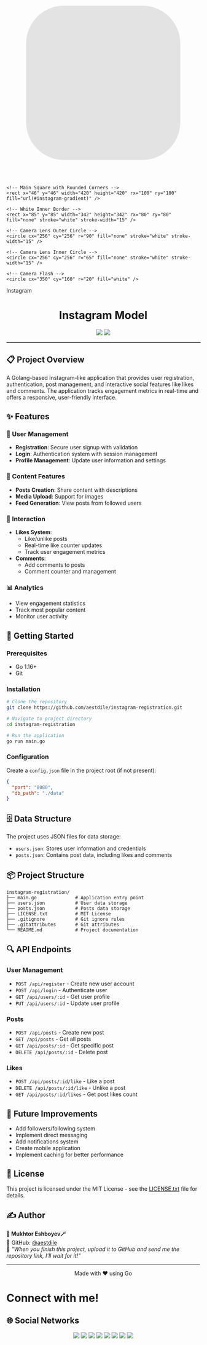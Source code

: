 <?xml version="1.0" encoding="UTF-8"?>
<svg viewBox="0 0 512 512" xmlns="http://www.w3.org/2000/svg">
  <!-- Gradient Background -->
  <defs>
    <radialGradient id="instagram-gradient" cx="0.25" cy="1.1" r="1.6">
      <stop offset="0%" stop-color="#fed373"/>
      <stop offset="25%" stop-color="#f15245"/>
      <stop offset="50%" stop-color="#d92e7f"/>
      <stop offset="75%" stop-color="#9b36b7"/>
      <stop offset="100%" stop-color="#515ecf"/>
    </radialGradient>
  </defs>
  
  <!-- Main App Icon Shape with Shadow -->
  <g>
    <!-- Drop Shadow -->
    <rect x="52" y="52" width="408" height="408" rx="100" ry="100" fill="rgba(0,0,0,0.1)" />
    
    <!-- Main Square with Rounded Corners -->
    <rect x="46" y="46" width="420" height="420" rx="100" ry="100" fill="url(#instagram-gradient)" />
    
    <!-- White Inner Border -->
    <rect x="85" y="85" width="342" height="342" rx="80" ry="80" fill="none" stroke="white" stroke-width="15" />
    
    <!-- Camera Lens Outer Circle -->
    <circle cx="256" cy="256" r="90" fill="none" stroke="white" stroke-width="15" />
    
    <!-- Camera Lens Inner Circle -->
    <circle cx="256" cy="256" r="65" fill="none" stroke="white" stroke-width="15" />
    
    <!-- Camera Flash -->
    <circle cx="350" cy="160" r="20" fill="white" />
  </g>
  
  <!-- Shine Effect -->
  <path d="M120,100 Q180,50 250,120 T400,150" fill="none" stroke="rgba(255,255,255,0.4)" stroke-width="8" />
  
  <!-- App Name -->
  <text x="256" y="430" text-anchor="middle" font-family="Arial, sans-serif" font-weight="bold" font-size="32" fill="white">Instagram</text>
</svg>






<div align="center">

# Instagram Model

<img src="https://img.shields.io/badge/💻%20GOLANG-Gray?style=for-the-badge&logo=csharp&logoColor=white" />  
<img src="https://img.shields.io/badge/JSON FILE-Purple?style=for-the-badge&logo=visualstudio&logoColor=white" />

</div>

<hr style="border: 1px solid gray; width: 100%;">

## 📋 Project Overview

A Golang-based Instagram-like application that provides user registration, authentication, post management, and interactive social features like likes and comments. The application tracks engagement metrics in real-time and offers a responsive, user-friendly interface.

## ✨ Features

### 👤 User Management
- **Registration**: Secure user signup with validation
- **Login**: Authentication system with session management
- **Profile Management**: Update user information and settings

### 📝 Content Features
- **Posts Creation**: Share content with descriptions
- **Media Upload**: Support for images
- **Feed Generation**: View posts from followed users

### 💫 Interaction
- **Likes System**: 
  - Like/unlike posts
  - Real-time like counter updates
  - Track user engagement metrics
- **Comments**: 
  - Add comments to posts
  - Comment counter and management

### 📊 Analytics
- View engagement statistics
- Track most popular content
- Monitor user activity

## 🚀 Getting Started

### Prerequisites
- Go 1.16+
- Git

### Installation

```bash
# Clone the repository
git clone https://github.com/aestdile/instagram-registration.git

# Navigate to project directory
cd instagram-registration

# Run the application
go run main.go
```

### Configuration
Create a `config.json` file in the project root (if not present):

```json
{
  "port": "8080",
  "db_path": "./data"
}
```

## 🗄️ Data Structure

The project uses JSON files for data storage:

- `users.json`: Stores user information and credentials
- `posts.json`: Contains post data, including likes and comments

## 📦 Project Structure

```
instagram-registration/
├── main.go              # Application entry point
├── users.json           # User data storage
├── posts.json           # Posts data storage
├── LICENSE.txt          # MIT License
├── .gitignore           # Git ignore rules
├── .gitattributes       # Git attributes
└── README.md            # Project documentation
```

## 🔍 API Endpoints

### User Management
- `POST /api/register` - Create new user account
- `POST /api/login` - Authenticate user
- `GET /api/users/:id` - Get user profile
- `PUT /api/users/:id` - Update user profile

### Posts
- `POST /api/posts` - Create new post
- `GET /api/posts` - Get all posts
- `GET /api/posts/:id` - Get specific post
- `DELETE /api/posts/:id` - Delete post

### Likes
- `POST /api/posts/:id/like` - Like a post
- `DELETE /api/posts/:id/like` - Unlike a post
- `GET /api/posts/:id/likes` - Get post likes count

## 🎯 Future Improvements

- Add followers/following system
- Implement direct messaging
- Add notifications system
- Create mobile application
- Implement caching for better performance

## 📜 License

This project is licensed under the MIT License - see the [LICENSE.txt](LICENSE.txt) file for details.

## ✍️ Author

**👤 Mukhtor Eshboyev🪄**\
🔗 GitHub: [@aestdile](https://github.com/aestdile)\
📌 *"When you finish this project, upload it to GitHub and send me the repository link, I'll wait for it!"*

---

<div align="center">
  <p>Made with ❤️ using Go</p>
</div>

# Connect with me!

## 🌐 Social Networks

<div align="center">
  <a href="https://t.me/aestdile"><img src="https://img.shields.io/badge/Telegram-2CA5E0?style=for-the-badge&logo=telegram&logoColor=white" /></a>
  <a href="https://github.com/aestdile"><img src="https://img.shields.io/badge/GitHub-100000?style=for-the-badge&logo=github&logoColor=white" /></a>
  <a href="https://leetcode.com/aestdile"><img src="https://img.shields.io/badge/LeetCode-FFA116?style=for-the-badge&logo=leetcode&logoColor=black" /></a>
  <a href="https://linkedin.com/in/aestdile"><img src="https://img.shields.io/badge/LinkedIn-0077B5?style=for-the-badge&logo=linkedin&logoColor=white" /></a>
  <a href="https://youtube.com/@aestdile"><img src="https://img.shields.io/badge/YouTube-FF0000?style=for-the-badge&logo=youtube&logoColor=white" /></a>
  <a href="https://instagram.com/aestdile"><img src="https://img.shields.io/badge/Instagram-E4405F?style=for-the-badge&logo=instagram&logoColor=white" /></a>
  <a href="https://facebook.com/aestdile"><img src="https://img.shields.io/badge/Facebook-1877F2?style=for-the-badge&logo=facebook&logoColor=white" /></a>
  <a href="mailto:aestdile@gmail.com"><img src="https://img.shields.io/badge/Gmail-D14836?style=for-the-badge&logo=gmail&logoColor=white" /></a>
</div>

